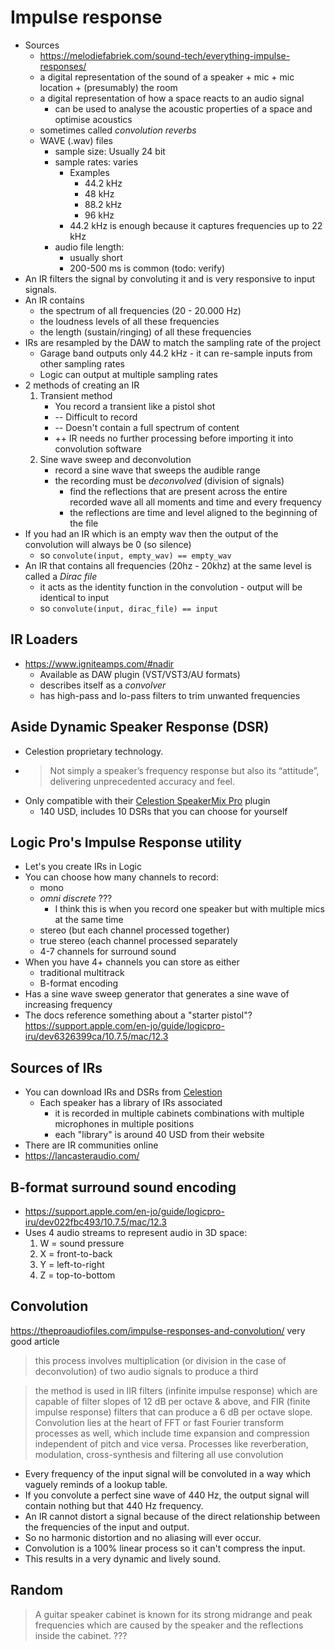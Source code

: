 # Impulse response

-   Sources
    -   https://melodiefabriek.com/sound-tech/everything-impulse-responses/
    -   a digital representation of the sound of a speaker + mic + mic location + (presumably) the room
    -   a digital representation of how a space reacts to an audio signal
        -   can be used to analyse the acoustic properties of a space and optimise acoustics
    -   sometimes called _convolution reverbs_
    -   WAVE (.wav) files
        -   sample size: Usually 24 bit
        -   sample rates: varies
            -   Examples
                -   44.2 kHz
                -   48 kHz
                -   88.2 kHz
                -   96 kHz
            -   44.2 kHz is enough because it captures frequencies up to 22 kHz
        -   audio file length:
            -   usually short
            -   200-500 ms is common (todo: verify)
-   An IR filters the signal by convoluting it and is very responsive to input signals.
-   An IR contains
    -   the spectrum of all frequencies (20 - 20.000 Hz)
    -   the loudness levels of all these frequencies
    -   the length (sustain/ringing) of all these frequencies
-   IRs are resampled by the DAW to match the sampling rate of the project
    -   Garage band outputs only 44.2 kHz - it can re-sample inputs from other sampling rates
    -   Logic can output at multiple sampling rates
-   2 methods of creating an IR
    1. Transient method
        - You record a transient like a pistol shot
        - -- Difficult to record
        - -- Doesn't contain a full spectrum of content
        - ++ IR needs no further processing before importing it into convolution software
    2. Sine wave sweep and deconvolution
        - record a sine wave that sweeps the audible range
        - the recording must be _deconvolved_ (division of signals)
            - find the reflections that are present across the entire recorded wave all all moments and time and every frequency
            - the reflections are time and level aligned to the beginning of the file
-   If you had an IR which is an empty wav then the output of the convolution will always be 0 (so silence)
    -   so `convolute(input, empty_wav) == empty_wav`
-   An IR that contains all frequencies (20hz - 20khz) at the same level is called a _Dirac file_
    -   it acts as the identity function in the convolution - output will be identical to input
    -   so `convolute(input, dirac_file) == input`

## IR Loaders

-   https://www.igniteamps.com/#nadir
    -   Available as DAW plugin (VST/VST3/AU formats)
    -   describes itself as a _convolver_
    -   has high-pass and lo-pass filters to trim unwanted frequencies

## Aside Dynamic Speaker Response (DSR)

-   Celestion proprietary technology.
-   > Not simply a speaker’s frequency response but also its “attitude”, delivering unprecedented accuracy and feel.
-   Only compatible with their [Celestion SpeakerMix Pro](https://www.celestionplus.com/product/celestion-speakermix-pro/) plugin
    -   140 USD, includes 10 DSRs that you can choose for yourself

## Logic Pro's Impulse Response utility

-   Let's you create IRs in Logic
-   You can choose how many channels to record:
    -   mono
    -   _omni discrete_ ???
        -   I think this is when you record one speaker but with multiple mics at the same time
    -   stereo (but each channel processed together)
    -   true stereo (each channel processed separately
    -   4-7 channels for surround sound
-   When you have 4+ channels you can store as either
    -   traditional multitrack
    -   B-format encoding
-   Has a sine wave sweep generator that generates a sine wave of increasing frequency
-   The docs reference something about a "starter pistol"? https://support.apple.com/en-jo/guide/logicpro-iru/dev6326399ca/10.7.5/mac/12.3

## Sources of IRs

-   You can download IRs and DSRs from [Celestion](https://www.celestionplus.com/products/guitar-responses-by-speaker/)
    -   Each speaker has a library of IRs associated
        -   it is recorded in multiple cabinets combinations with multiple microphones in multiple positions
        -   each "library" is around 40 USD from their website
-   There are IR communities online
-   https://lancasteraudio.com/

## B-format surround sound encoding

-   https://support.apple.com/en-jo/guide/logicpro-iru/dev022fbc493/10.7.5/mac/12.3
-   Uses 4 audio streams to represent audio in 3D space:
    1. W = sound pressure
    2. X = front-to-back
    3. Y = left-to-right
    4. Z = top-to-bottom

## Convolution

https://theproaudiofiles.com/impulse-responses-and-convolution/
very good article

> this process involves multiplication (or division in the case of
> deconvolution) of two audio signals to produce a third

> the method is used in IIR filters (infinite impulse response) which are
> capable of filter slopes of 12 dB per octave & above, and FIR (finite impulse
> response) filters that can produce a 6 dB per octave slope. Convolution lies at
> the heart of FFT or fast Fourier transform processes as well, which include time
> expansion and compression independent of pitch and vice versa. Processes like
> reverberation, modulation, cross-synthesis and filtering all use convolution

-   Every frequency of the input signal will be convoluted in a way which vaguely reminds of a lookup table.
-   If you convolute a perfect sine wave of 440 Hz, the output signal will contain nothing but that 440 Hz frequency.
-   An IR cannot distort a signal because of the direct relationship between the frequencies of the input and output.
-   So no harmonic distortion and no aliasing will ever occur.
-   Convolution is a 100% linear process so it can't compress the input.
-   This results in a very dynamic and lively sound.

## Random

> A guitar speaker cabinet is known for its strong midrange and peak frequencies
> which are caused by the speaker and the reflections inside the cabinet.
> ???
